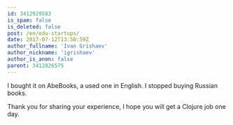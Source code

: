 ```yaml
---
id: 3412929583
is_spam: false
is_deleted: false
post: /en/edu-startups/
date: 2017-07-12T13:50:59Z
author_fullname: 'Ivan Grishaev'
author_nickname: 'igrishaev'
author_is_anon: false
parent: 3412826575
---
```


<p>I bought it on AbeBooks, a used one in English. I stopped buying Russian books.</p><p>Thank you for sharing your experience, I hope you will get a Clojure job one day.</p>
